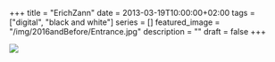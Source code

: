 +++
title =  "ErichZann"
date = 2013-03-19T10:00:00+02:00
tags = ["digital", "black and white"]
series = []
featured_image = "/img/2016andBefore/Entrance.jpg"
description = ""
draft = false
+++

![](/img/2016andBefore/ErichZann.jpg)